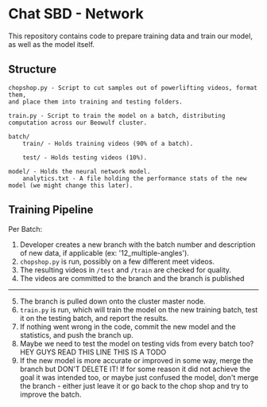 # Chat SBD - Network

This repository contains code to prepare training data and train our model, as well as the model itself.

## Structure

```
chopshop.py - Script to cut samples out of powerlifting videos, format them,
and place them into training and testing folders.

train.py - Script to train the model on a batch, distributing computation across our Beowulf cluster.

batch/
    train/ - Holds training videos (90% of a batch).

    test/ - Holds testing videos (10%).

model/ - Holds the neural network model.
    analytics.txt - A file holding the performance stats of the new model (we might change this later).
```

## Training Pipeline

Per Batch:

1. Developer creates a new branch with the batch number and description of new data,
   if applicable (ex: '12_multiple-angles').
3. `chopshop.py` is run, possibly on a few different meet videos.
4. The resulting videos in `/test` and `/train` are checked for quality.
5. The videos are committed to the branch and the branch is published

---

5. The branch is pulled down onto the cluster master node.
6. `train.py` is run, which will train the model on the new training batch, test it on the testing batch, and report the results.
7. If nothing went wrong in the code, commit the new model and the statistics, and push the branch up.
8. Maybe we need to test the model on testing vids from every batch too? HEY GUYS READ THIS LINE THIS IS A TODO
9. If the new model is more accurate or improved in some way, merge the branch but DON'T DELETE IT! If for some reason it did not achieve the goal it was intended too, or maybe just confused the model, don't merge the branch - either just leave it or go back to the chop shop and try to improve the batch.
